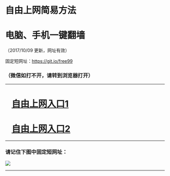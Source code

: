 ﻿# 自由上网简易方法

# 电脑、手机一键翻墙

（2017/10/09 更新，网址有效）

固定短网址：https://git.io/free99

### （微信如打不开，请转到浏览器打开）


***





# &nbsp;&nbsp; <a href="http://ft790132431.fwq-tz-1001.info/fwqtz01.html?t=100900128964 " target="_blank">自由上网入口1</a>
# &nbsp;&nbsp; <a href="http://ft70083675.fwq-tz-1002.info/fwqtz02.html?t=100900127329 " target="_blank">自由上网入口2</a>
***

### 请记住下图中固定短网址：

<img src="https://s3-us-west-2.amazonaws.com/fwq-1001/yjfq-20170905okok.png" /> 


***

